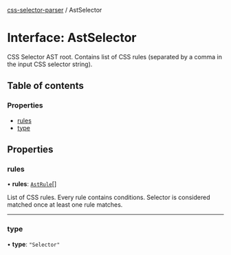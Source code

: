 [css-selector-parser](../README.md) / AstSelector

# Interface: AstSelector

CSS Selector AST root.
Contains list of CSS rules (separated by a comma in the input CSS selector string).

## Table of contents

### Properties

- [rules](AstSelector.md#rules)
- [type](AstSelector.md#type)

## Properties

### rules

• **rules**: [`AstRule`](AstRule.md)[]

List of CSS rules. Every rule contains conditions. Selector is considered matched once at least one rule matches.

___

### type

• **type**: ``"Selector"``
